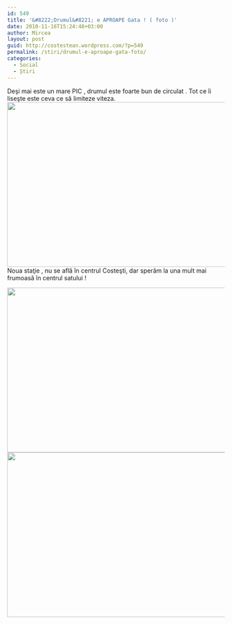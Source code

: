 ```yaml
---
id: 549
title: '&#8222;Drumul&#8221; e APROAPE Gata ! ( foto )'
date: 2010-11-16T15:24:48+03:00
author: Mircea
layout: post
guid: http://costestean.wordpress.com/?p=549
permalink: /stiri/drumul-e-aproape-gata-foto/
categories:
  - Social
  - Știri
---
```

Deşi mai este un mare PIC , drumul este foarte bun de circulat . Tot ce îi liseşte este ceva ce să limiteze viteza.  
<a href="http://costestean.wordpress.com/2010/11/16/drumul-e-aproape-gata-foto/image298/" rel="attachment wp-att-550"><img class="aligncenter size-full wp-image-550" title="Image298" src="http://costestean.files.wordpress.com/2010/11/image298.jpg" alt="" width="510" height="382" srcset="/costestitv/wp-content/uploads//2010/11/image298.jpg 640w, /costestitv/wp-content/uploads//2010/11/image298-300x225.jpg 300w, /costestitv/wp-content/uploads//2010/11/image298-624x468.jpg 624w" sizes="(max-width: 510px) 100vw, 510px" /></a>  
Noua staţie , nu se află în centrul Costeşti, dar sperăm la una mult mai frumoasă în centrul satului !

<a href="http://costestean.wordpress.com/2010/11/16/drumul-e-aproape-gata-foto/image302/" rel="attachment wp-att-551"><img class="aligncenter size-full wp-image-551" title="Image302" src="http://costestean.files.wordpress.com/2010/11/image302.jpg" alt="" width="510" height="382" srcset="/costestitv/wp-content/uploads//2010/11/image302.jpg 640w, /costestitv/wp-content/uploads//2010/11/image302-300x225.jpg 300w, /costestitv/wp-content/uploads//2010/11/image302-624x468.jpg 624w" sizes="(max-width: 510px) 100vw, 510px" /></a>  
<a href="http://costestean.wordpress.com/2010/11/16/drumul-e-aproape-gata-foto/image303/" rel="attachment wp-att-552"><img class="aligncenter size-full wp-image-552" title="Image303" src="http://costestean.files.wordpress.com/2010/11/image303.jpg" alt="" width="510" height="382" srcset="/costestitv/wp-content/uploads//2010/11/image303.jpg 640w, /costestitv/wp-content/uploads//2010/11/image303-300x225.jpg 300w, /costestitv/wp-content/uploads//2010/11/image303-624x468.jpg 624w" sizes="(max-width: 510px) 100vw, 510px" /></a>